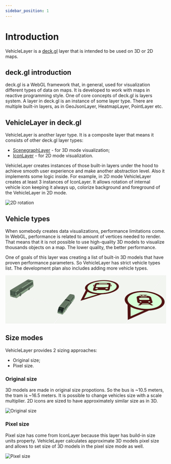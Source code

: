 ```yaml
---
sidebar_position: 1
---
```


# Introduction

VehicleLayer is a [deck.gl](https://deck.gl/) layer that is intended to be used on 3D or 2D maps.

## deck.gl introduction

deck.gl is a WebGL framework that, in general, used for visualization different types of data on maps. It is developed to work with maps in reactive programming style. One of core concepts of deck.gl is layers system. A layer in deck.gl is an instance of some layer type. There are multiple built-in layers, as in GeoJsonLayer, HeatmapLayer, PointLayer etc.

## VehicleLayer in deck.gl

VehicleLayer is another layer type. It is a composite layer that means it consists of other deck.gl layer types:

- [ScenegraphLayer](https://deck.gl/docs/api-reference/mesh-layers/scenegraph-layer) - for 3D mode visualization;
- [IconLayer](https://deck.gl/docs/api-reference/layers/icon-layer) - for 2D mode visualization.

VehicleLayer creates instances of those built-in layers under the hood to achieve smooth user experience and make another abstraction level. Also it implements some logic inside. For example, in 2D mode VehicleLayer creates at least 3 instances of IconLayer. It allows rotation of internal vehicle icon keeping it always up, colorize background and foreground of the VehicleLayer in 2D mode.

![2D rotation](/img/2d-rotation.gif)

## Vehicle types

When somebody creates data visualizations, performance limitations come. In WebGL, performance is related to amount of vertices needed to render. That means that it is not possible to use high-quality 3D models to visualize thousands objects on a map. The lower quality, the better performance.

One of goals of this layer was creating a list of built-in 3D models that have proven performance parameters. So VehicleLayer has strict vehicle types list. The development plan also includes adding more vehicle types.

![Demo image](https://raw.githubusercontent.com/belom88/visgl/main/packages/vehicle-layer/images/demo.png)

## Size modes

VehicleLayer provides 2 sizing approaches:

- Original size;
- Pixel size.

### Original size

3D models are made in original size propotions. So the bus is ~10.5 meters, the tram is ~16.5 meters. It is possible to change vehicles size with a scale multiplier. 2D icons are sized to have approximately similar size as in 3D.

![Original size](/img/original-size.gif)

### Pixel size

Pixel size has come from IconLayer because this layer has build-in size units property. VehicleLayer calculates approximate 3D models pixel size and allows to set size of 3D models in the pixel size mode as well.

![Pixel size](/img/pixel-size.gif)
